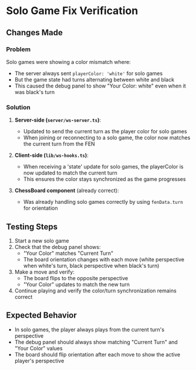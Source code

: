 # Solo Game Fix Verification

## Changes Made

### Problem
Solo games were showing a color mismatch where:
- The server always sent `playerColor: 'white'` for solo games
- But the game state had turns alternating between white and black
- This caused the debug panel to show "Your Color: white" even when it was black's turn

### Solution
1. **Server-side (`server/ws-server.ts`)**:
   - Updated to send the current turn as the player color for solo games
   - When joining or reconnecting to a solo game, the color now matches the current turn from the FEN

2. **Client-side (`lib/ws-hooks.ts`)**:
   - When receiving a 'state' update for solo games, the playerColor is now updated to match the current turn
   - This ensures the color stays synchronized as the game progresses

3. **ChessBoard component** (already correct):
   - Was already handling solo games correctly by using `fenData.turn` for orientation

## Testing Steps

1. Start a new solo game
2. Check that the debug panel shows:
   - "Your Color" matches "Current Turn"
   - The board orientation changes with each move (white perspective when white's turn, black perspective when black's turn)
3. Make a move and verify:
   - The board flips to the opposite perspective
   - "Your Color" updates to match the new turn
4. Continue playing and verify the color/turn synchronization remains correct

## Expected Behavior
- In solo games, the player always plays from the current turn's perspective
- The debug panel should always show matching "Current Turn" and "Your Color" values
- The board should flip orientation after each move to show the active player's perspective
